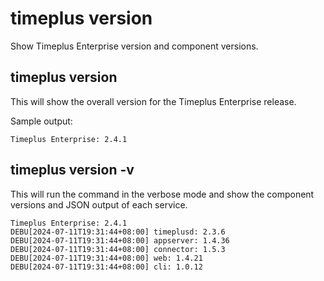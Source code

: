 # timeplus version
Show Timeplus Enterprise version and component versions.

## timeplus version
This will show the overall version for the Timeplus Enterprise release.

Sample output:
```
Timeplus Enterprise: 2.4.1
```
## timeplus version -v
This will run the command in the verbose mode and show the component versions and JSON output of each service.
```
Timeplus Enterprise: 2.4.1
DEBU[2024-07-11T19:31:44+08:00] timeplusd: 2.3.6
DEBU[2024-07-11T19:31:44+08:00] appserver: 1.4.36
DEBU[2024-07-11T19:31:44+08:00] connector: 1.5.3
DEBU[2024-07-11T19:31:44+08:00] web: 1.4.21
DEBU[2024-07-11T19:31:44+08:00] cli: 1.0.12
```
